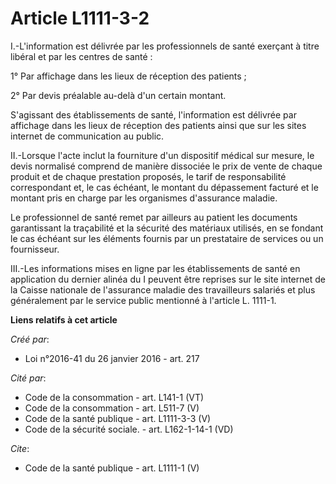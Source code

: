 # Article L1111-3-2

I.-L'information est délivrée par les professionnels de santé exerçant à titre libéral et par les centres de santé :

1° Par affichage dans les lieux de réception des patients ;

2° Par devis préalable au-delà d'un certain montant.

S'agissant des établissements de santé, l'information est délivrée par affichage dans les lieux de réception des patients
ainsi que sur les sites internet de communication au public.

II.-Lorsque l'acte inclut la fourniture d'un dispositif médical sur mesure, le devis normalisé comprend de manière dissociée
le prix de vente de chaque produit et de chaque prestation proposés, le tarif de responsabilité correspondant et, le cas
échéant, le montant du dépassement facturé et le montant pris en charge par les organismes d'assurance maladie.

Le professionnel de santé remet par ailleurs au patient les documents garantissant la traçabilité et la sécurité des
matériaux utilisés, en se fondant le cas échéant sur les éléments fournis par un prestataire de services ou un fournisseur.

III.-Les informations mises en ligne par les établissements de santé en application du dernier alinéa du I peuvent être
reprises sur le site internet de la Caisse nationale de l'assurance maladie des travailleurs salariés et plus généralement
par le service public mentionné à l'article L. 1111-1.

**Liens relatifs à cet article**

_Créé par_:

  - Loi n°2016-41 du 26 janvier 2016 - art. 217

_Cité par_:

  - Code de la consommation - art. L141-1 (VT)
  - Code de la consommation - art. L511-7 (V)
  - Code de la santé publique - art. L1111-3-3 (V)
  - Code de la sécurité sociale. - art. L162-1-14-1 (VD)

_Cite_:

  - Code de la santé publique - art. L1111-1 (V)
